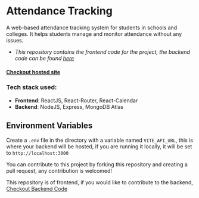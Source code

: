# Attendance Tracking
A web-based attendance tracking system for students in schools and colleges. It helps students manage and monitor attendance without any issues.

- *This repository contains the frontend code for the project, the backend code can be found [here](https://github.com/ash-dodek/attendance-frontend)*


#### [Checkout hosted site](https://ash-attendance-tracking.vercel.app/)

### Tech stack used: 
- **Frontend**: ReactJS, React-Router, React-Calendar
- **Backend**: NodeJS, Express, MongoDB Atlas


## Environment Variables
Create a ```.env``` file in the directory with a variable named ```VITE_API_URL```, this is where your backend will be hosted, if you are running it locally, it will be set to ```http://localhost:3000```

You can contribute to this project by forking this repository and creating a pull request, any contribution is welcomed!

This repository is of frontend, if you would like to contribute to the backend, [Checkout Backend Code](https://github.com/ash-dodek/attendance-tracking-backend)